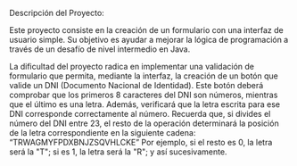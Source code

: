 Descripción del Proyecto:

Este proyecto consiste en la creación de un formulario con una interfaz de usuario simple. Su objetivo es ayudar a mejorar la lógica de programación a través de un desafío de nivel intermedio en Java.

La dificultad del proyecto radica en implementar una validación de formulario que permita, mediante la interfaz, la creación de un botón que valide un DNI (Documento Nacional de Identidad). 
Este botón deberá comprobar que los primeros 8 caracteres del DNI son números, mientras que el último es una letra. Además, verificará que la letra escrita para ese DNI corresponde correctamente al número.
Recuerda que, si divides el número del DNI entre 23, el resto de la operación determinará la posición de la letra correspondiente en la siguiente cadena:
“TRWAGMYFPDXBNJZSQVHLCKE”
Por ejemplo, si el resto es 0, la letra será la "T"; si es 1, la letra será la "R"; y así sucesivamente.

